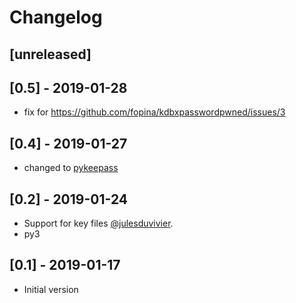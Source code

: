 # Changelog

## [unreleased]

## [0.5] - 2019-01-28
- fix for https://github.com/fopina/kdbxpasswordpwned/issues/3

## [0.4] - 2019-01-27
- changed to [pykeepass](https://github.com/pschmitt/pykeepass/)

## [0.2] - 2019-01-24
- Support for key files [@julesduvivier](https://github.com/julesduvivier).
- py3

## [0.1] - 2019-01-17
- Initial version
